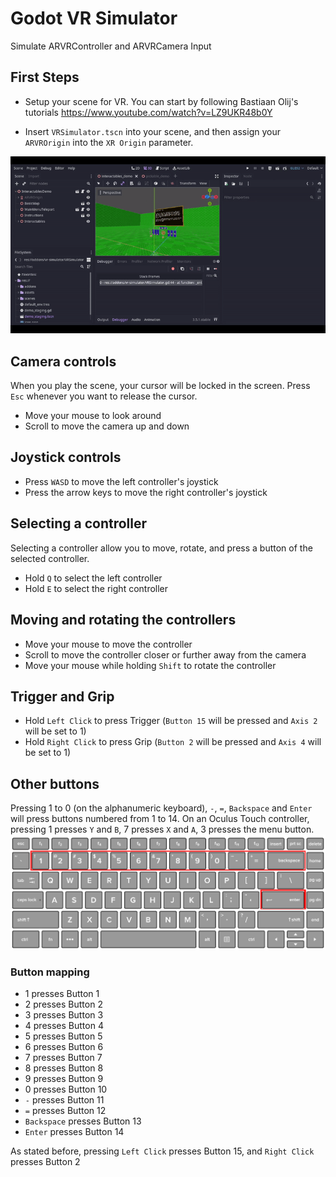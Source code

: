 # Godot VR Simulator
Simulate ARVRController and ARVRCamera Input

## First Steps
- Setup your scene for VR. You can start by following Bastiaan Olij's tutorials
https://www.youtube.com/watch?v=LZ9UKR48b0Y

- Insert ``VRSimulator.tscn`` into your scene, and then assign your ``ARVROrigin`` into the ``XR Origin`` parameter.

![How to setup a VR Simulator](https://github.com/Cafezinhu/godot-vr-simulator/blob/main/github-assets/assigngif.gif?raw=true)


## Camera controls
When you play the scene, your cursor will be locked in the screen. Press ``Esc`` whenever you want to release the cursor.
- Move your mouse to look around
- Scroll to move the camera up and down

## Joystick controls
- Press ``WASD`` to move the left controller's joystick
- Press the arrow keys to move the right controller's joystick

## Selecting a controller
Selecting a controller allow you to move, rotate, and press a button of the selected controller.
- Hold ``Q`` to select the left controller
- Hold ``E`` to select the right controller

## Moving and rotating the controllers
- Move your mouse to move the controller
- Scroll to move the controller closer or further away from the camera
- Move your mouse while holding ``Shift`` to rotate the controller

## Trigger and Grip
- Hold ``Left Click`` to press Trigger (``Button 15`` will be pressed and ``Axis 2`` will be set to 1)
- Hold ``Right Click`` to press Grip (``Button 2`` will be pressed and ``Axis 4`` will be set to 1)

## Other buttons
Pressing 1 to 0 (on the alphanumeric keyboard), ``-``, ``=``, ``Backspace`` and ``Enter`` will press buttons numbered from 1 to 14. On an Oculus Touch controller, pressing 1 presses ``Y`` and ``B``, 7 presses ``X`` and ``A``, 3 presses the menu button.
![Keyboard](https://github.com/Cafezinhu/godot-vr-simulator/blob/main/github-assets/keyboard.png?raw=true)

### Button mapping
- 1 presses Button 1
- 2 presses Button 2
- 3 presses Button 3
- 4 presses Button 4
- 5 presses Button 5
- 6 presses Button 6
- 7 presses Button 7
- 8 presses Button 8
- 9 presses Button 9
- 0 presses Button 10
- ``-`` presses Button 11
- ``=`` presses Button 12
- ``Backspace`` presses Button 13
- ``Enter`` presses Button 14

As stated before, pressing ``Left Click`` presses Button 15, and ``Right Click`` presses Button 2